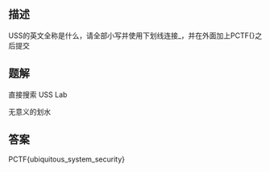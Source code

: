 ## 描述

USS的英文全称是什么，请全部小写并使用下划线连接_，并在外面加上PCTF{}之后提交

## 题解

直接搜索 USS Lab

无意义的划水

## 答案

PCTF{ubiquitous_system_security}
